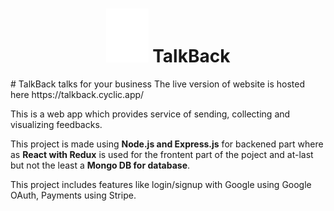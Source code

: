 <h1 align="center">
    <img src="https://github.com/meetrajpal/TalkBack/blob/main/client/public/img/Asset%201.png"/>
    TalkBack
</h1>
# TalkBack talks for your business
The live version of website is hosted here https://talkback.cyclic.app/

This is a web app which provides service of sending, collecting and visualizing feedbacks.

This project is made using **Node.js and Express.js** for backened part where as **React with Redux** is used for the frontent part of the poject and at-last but not the least a **Mongo DB for database**.

This project includes features like login/signup with Google using Google OAuth, Payments using Stripe.
